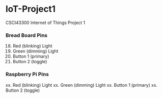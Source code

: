 # IoT-Project1
CSCI43300 Internet of Things Project 1

### Bread Board Pins
18. Red (blinking) Light
15. Green (dimming) Light
27. Button 1 (primary)
22. Button 2 (toggle)

### Raspberry Pi Pins
xx. Red (blinking) Light
xx. Green (dimming) Light
xx. Button 1 (primary)
xx. Button 2 (toggle)

